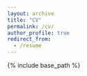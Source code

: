 ```yaml
---
layout: archive
title: "CV"
permalink: /cv/
author_profile: true
redirect_from:
  - /resume
---
```


{% include base_path %}

<object data="../files/CV_Breitbart_20221006.pdf" width="1000" height="1000" type='application/pdf'></object>

